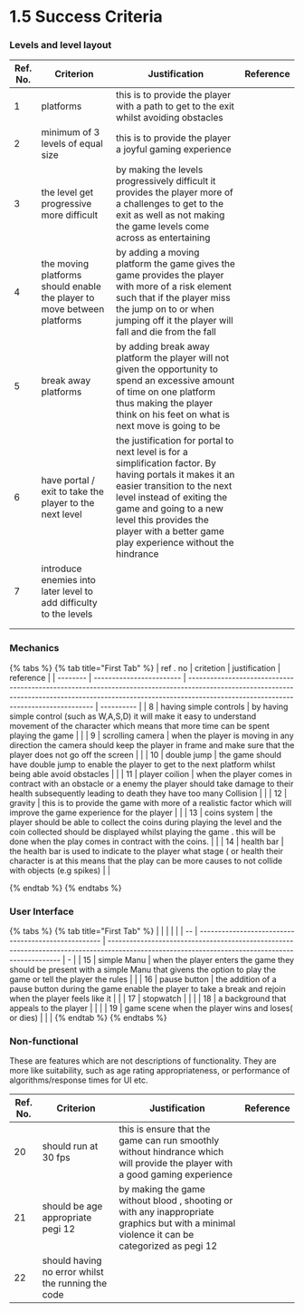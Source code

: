 # 1.5 Success Criteria

### Levels and level layout

| Ref. No. | Criterion                                                                 | Justification                                                                                                                                                                                                                                                                           | Reference |
| -------- | ------------------------------------------------------------------------- | --------------------------------------------------------------------------------------------------------------------------------------------------------------------------------------------------------------------------------------------------------------------------------------- | --------- |
| 1        | platforms                                                                 | this is to provide the player with a path to get to the exit whilst avoiding obstacles                                                                                                                                                                                                  |           |
| 2        | minimum of 3 levels of equal size                                         | this is to provide the player a joyful gaming experience                                                                                                                                                                                                                                |           |
| 3        | the level get progressive more difficult                                  | by making the levels progressively difficult it provides the player more of a challenges to get to the exit as well as  not making the game levels come across as entertaining                                                                                                          |           |
| 4        | the moving platforms should enable the player to move between platforms   | by adding a moving platform the game gives the game provides the player with more  of a risk element such that if the player miss the jump on to or when jumping off it the player will fall and die from the fall                                                                      |           |
| 5        | break away platforms                                                      |  by adding break away platform the player will not given the opportunity to spend an excessive amount of time on one platform thus making the player think on his feet on what is next move is going to be                                                                              |           |
| 6        | have portal / exit  to take the player to the next level                  | the justification for portal to next level is for a simplification factor. By having portals it makes it an easier transition to the next level instead of exiting the game and going to a new level this provides the player with a better game play experience  without the hindrance |           |
| 7        | introduce enemies into later level to add difficulty to the levels        |                                                                                                                                                                                                                                                                                         |           |
|          |                                                                           |                                                                                                                                                                                                                                                                                         |           |
|          |                                                                           |                                                                                                                                                                                                                                                                                         |           |

### Mechanics

{% tabs %}
{% tab title="First Tab" %}
| ref . no | critetion                | justification                                                                                                                                                                                                    | reference  |
| -------- | ------------------------ | ---------------------------------------------------------------------------------------------------------------------------------------------------------------------------------------------------------------- | ---------- |
| 8        | having  simple controls  | by having simple control (such as W,A,S,D)  it will make it easy to understand movement of the  character which means that more time can be spent playing the game                                               |            |
| 9        | scrolling camera         | when the player is moving in any direction the camera should keep the player in frame and make sure that the player does not go off the screen                                                                   |            |
| 10       | double jump              | the game should have double jump to enable  the player to get to the next platform whilst being able avoid obstacles                                                                                             |            |
| 11       | player coilion           | when the player comes in contract with an obstacle or a enemy the player should take damage to their health subsequently leading to death they have too many Collision                                           |            |
| 12       | gravity                  | this is to provide the game with more of a realistic factor which will improve the game experience for the player                                                                                                |            |
| 13       | coins system             | the player should be able to collect the coins during playing the level and the coin  collected should be displayed whilst playing the game . this will be done when the play comes in contract with the coins.  |            |
| 14       | health bar               | the health bar is used to indicate to the player what stage ( or health their character is at this means that the play can be more causes to not collide with objects (e.g spikes)                               |            |


{% endtab %}
{% endtabs %}







### User Interface

{% tabs %}
{% tab title="First Tab" %}
|    |                                                     |                                                                                                                                                 |   |
| -- | --------------------------------------------------- | ----------------------------------------------------------------------------------------------------------------------------------------------- | - |
| 15 | simple Manu                                         | when the player enters the game they should be present with a simple Manu that givens the option to play the game or tell the player the rules  |   |
| 16 | pause button                                        | the addition of a pause button during the game enable the player to take a break and rejoin when the player feels like it                       |   |
| 17 | stopwatch                                           |                                                                                                                                                 |   |
| 18 | a background that appeals to the player             |                                                                                                                                                 |   |
| 19 | game scene when the player wins and loses( or dies) |                                                                                                                                                 |   |
{% endtab %}
{% endtabs %}





### Non-functional

These are features which are not descriptions of functionality. They are more like suitability, such as age rating appropriateness, or performance of algorithms/response times for UI etc.

| Ref. No. | Criterion                                           | Justification                                                                                                                               | Reference |
| -------- | --------------------------------------------------- | ------------------------------------------------------------------------------------------------------------------------------------------- | --------- |
| 20       | should run at 30 fps                                | this is ensure that the game can run smoothly without  hindrance which will provide the player with a good gaming experience                |           |
| 21       | should be age appropriate pegi 12                   | by making the game without blood , shooting or with any inappropriate graphics but with a minimal violence it can be categorized as pegi 12 |           |
| 22       | should having no error whilst the running the code  |                                                                                                                                             |           |
